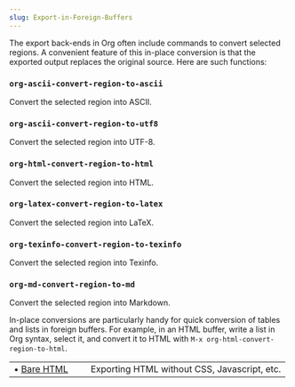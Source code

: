 ```yaml
---
slug: Export-in-Foreign-Buffers
---
```


The export back-ends in Org often include commands to convert selected regions. A convenient feature of this in-place conversion is that the exported output replaces the original source. Here are such functions:

### `org-ascii-convert-region-to-ascii`

Convert the selected region into ASCII.

### `org-ascii-convert-region-to-utf8`

Convert the selected region into UTF-8.

### `org-html-convert-region-to-html`

Convert the selected region into HTML.

### `org-latex-convert-region-to-latex`

Convert the selected region into LaTeX.

### `org-texinfo-convert-region-to-texinfo`

Convert the selected region into Texinfo.

### `org-md-convert-region-to-md`

Convert the selected region into Markdown.

In-place conversions are particularly handy for quick conversion of tables and lists in foreign buffers. For example, in an HTML buffer, write a list in Org syntax, select it, and convert it to HTML with `M-x org-html-convert-region-to-html`.

|                          |    |                                              |
| :----------------------- | -- | :------------------------------------------- |
| • [Bare HTML](Bare-HTML) |    | Exporting HTML without CSS, Javascript, etc. |
